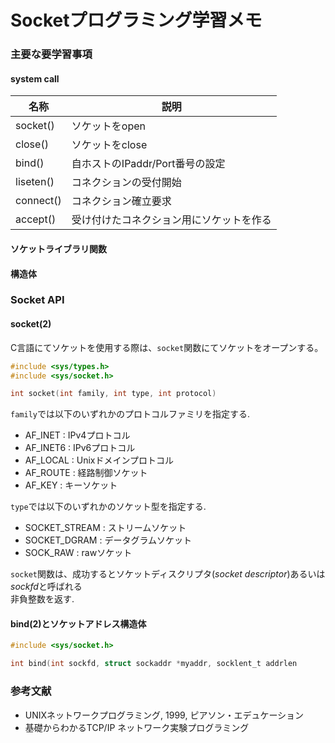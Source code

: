 # Socketプログラミング学習メモ

### 主要な要学習事項
#### system call
|名称|説明|
----|---- 
|socket()|ソケットをopen|
|close()|ソケットをclose|
|bind()|自ホストのIPaddr/Port番号の設定|
|liseten()|コネクションの受付開始|
|connect()|コネクション確立要求|
|accept()|受け付けたコネクション用にソケットを作る|
#### ソケットライブラリ関数
#### 構造体

### Socket API

#### socket(2)

C言語にてソケットを使用する際は、`socket`関数にてソケットをオープンする。
```C
#include <sys/types.h>
#include <sys/socket.h>

int socket(int family, int type, int protocol)
```
`family`では以下のいずれかのプロトコルファミリを指定する.  
- AF_INET  : IPv4プロトコル 
- AF_INET6 : IPv6プロトコル
- AF_LOCAL : Unixドメインプロトコル
- AF_ROUTE : 経路制御ソケット
- AF_KEY   : キーソケット

`type`では以下のいずれかのソケット型を指定する.  
 - SOCKET_STREAM : ストリームソケット
 - SOCKET_DGRAM  : データグラムソケット
 - SOCK_RAW      : rawソケット

`socket`関数は、成功するとソケットディスクリプタ(*socket descriptor*)あるいは*sockfd*と呼ばれる  
非負整数を返す.  

#### bind(2)とソケットアドレス構造体

```C
#include <sys/socket.h>

int bind(int sockfd, struct sockaddr *myaddr, socklent_t addrlen
```

### 参考文献
 - UNIXネットワークプログラミング, 1999, ピアソン・エデュケーション
 - 基礎からわかるTCP/IP ネットワーク実験プログラミング
